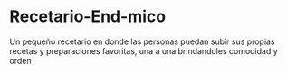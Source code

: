 # Recetario-End-mico
Un pequeño recetario en donde las personas puedan subír sus propias recetas y preparaciones favoritas, una a una brindandoles comodidad y orden
